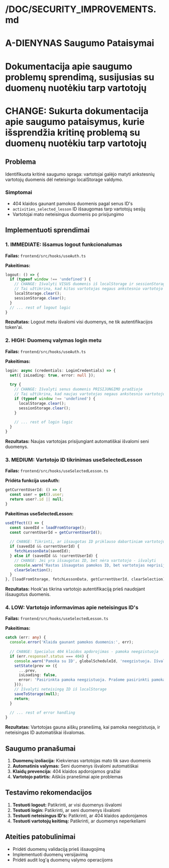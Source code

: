 # /DOC/SECURITY_IMPROVEMENTS.md

# A-DIENYNAS Saugumo Pataisymai

# Dokumentacija apie saugumo problemų sprendimą, susijusias su duomenų nuotėkiu tarp vartotojų

# CHANGE: Sukurta dokumentacija apie saugumo pataisymus, kurie išsprendžia kritinę problemą su duomenų nuotėkiu tarp vartotojų

## Problema

Identifikuota kritinė saugumo spraga: vartotojai galėjo matyti ankstesnių vartotojų duomenis dėl neteisingo localStorage valdymo.

### Simptomai
- 404 klaidos gaunant pamokos duomenis pagal senus ID's
- `activities_selected_lesson` ID išsaugomas tarp vartotojų sesijų
- Vartotojai mato neteisingus duomenis po prisijungimo

## Implementuoti sprendimai

### 1. IMMEDIATE: Išsamus logout funkcionalumas

**Failas:** `frontend/src/hooks/useAuth.ts`

**Pakeitimas:**
```typescript
logout: () => {
  if (typeof window !== 'undefined') {
    // CHANGE: Išvalyti VISUS duomenis iš localStorage ir sessionStorage
    // Tai užtikrina, kad kitas vartotojas negaus ankstesnio vartotojo duomenų
    localStorage.clear();
    sessionStorage.clear();
  }
  // ... rest of logout logic
}
```

**Rezultatas:** Logout metu išvalomi visi duomenys, ne tik autentifikacijos token'ai.

### 2. HIGH: Duomenų valymas login metu

**Failas:** `frontend/src/hooks/useAuth.ts`

**Pakeitimas:**
```typescript
login: async (credentials: LoginCredentials) => {
  set({ isLoading: true, error: null });
  
  try {
    // CHANGE: Išvalyti senus duomenis PRISIJUNGIMO pradžioje
    // Tai užtikrina, kad naujas vartotojas negaus ankstesnio vartotojo duomenų
    if (typeof window !== 'undefined') {
      localStorage.clear();
      sessionStorage.clear();
    }
    
    // ... rest of login logic
  }
}
```

**Rezultatas:** Naujas vartotojas prisijungiant automatiškai išvalomi seni duomenys.

### 3. MEDIUM: Vartotojo ID tikrinimas useSelectedLesson

**Failas:** `frontend/src/hooks/useSelectedLesson.ts`

**Pridėta funkcija useAuth:**
```typescript
getCurrentUserId: () => {
  const user = get().user;
  return user?.id || null;
}
```

**Pakeitimas useSelectedLesson:**
```typescript
useEffect(() => {
  const savedId = loadFromStorage();
  const currentUserId = getCurrentUserId();
  
  // CHANGE: Tikrinti, ar išsaugotas ID priklauso dabartiniam vartotojui
  if (savedId && currentUserId) {
    fetchLessonData(savedId);
  } else if (savedId && !currentUserId) {
    // CHANGE: Jei yra išsaugotas ID, bet nėra vartotojo - išvalyti
    console.warn('Rastas išsaugotas pamokos ID, bet vartotojas neprisijungęs. Išvaloma...');
    clearSelection();
  }
}, [loadFromStorage, fetchLessonData, getCurrentUserId, clearSelection]);
```

**Rezultatas:** Hook'as tikrina vartotojo autentifikaciją prieš naudojant išsaugotus duomenis.

### 4. LOW: Vartotojo informavimas apie neteisingus ID's

**Failas:** `frontend/src/hooks/useSelectedLesson.ts`

**Pakeitimas:**
```typescript
catch (err: any) {
  console.error('Klaida gaunant pamokos duomenis:', err);
  
  // CHANGE: Specialus 404 klaidos apdorojimas - pamoka neegzistuoja
  if (err.response?.status === 404) {
    console.warn('Pamoka su ID', globalScheduleId, 'neegzistuoja. Išvaloma...');
    setState(prev => ({
      ...prev,
      isLoading: false,
      error: 'Pasirinkta pamoka neegzistuoja. Prašome pasirinkti pamoką iš tvarkaraščio.'
    }));
    // Išvalyti neteisingą ID iš localStorage
    saveToStorage(null);
    return;
  }
  
  // ... rest of error handling
}
```

**Rezultatas:** Vartotojas gauna aiškų pranešimą, kai pamoka neegzistuoja, ir neteisingas ID automatiškai išvalomas.

## Saugumo pranašumai

1. **Duomenų izoliacija:** Kiekvienas vartotojas mato tik savo duomenis
2. **Automatinis valymas:** Seni duomenys išvalomi automatiškai
3. **Klaidų prevencija:** 404 klaidos apdorojamos gražiai
4. **Vartotojo patirtis:** Aiškūs pranešimai apie problemas

## Testavimo rekomendacijos

1. **Testuoti logout:** Patikrinti, ar visi duomenys išvalomi
2. **Testuoti login:** Patikrinti, ar seni duomenys išvalomi
3. **Testuoti neteisingus ID's:** Patikrinti, ar 404 klaidos apdorojamos
4. **Testuoti vartotojų keitimą:** Patikrinti, ar duomenys neperkeliami

## Ateities patobulinimai

- Pridėti duomenų validaciją prieš išsaugojimą
- Implementuoti duomenų versijavimą
- Pridėti audit log'ą duomenų valymo operacijoms


